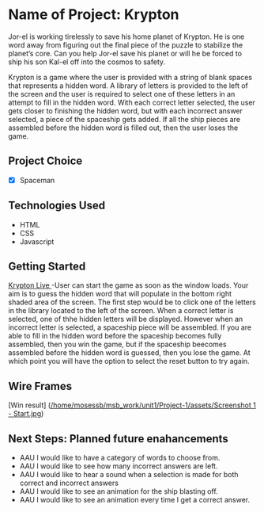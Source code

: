 # Name of Project: Krypton
Jor-el is working tirelessly to save his home planet of Krypton. He is one word away from figuring out the final piece of the puzzle to stabilize the planet’s core. Can you help Jor-el save his planet or will he be forced to ship his son Kal-el off into the cosmos to safety.

Krypton is a game where the user is provided with a string of blank spaces that represents a hidden word. A library of letters is provided to the left of the screen and the user is required to select one of these letters in an attempt to fill in the hidden word. With each correct letter selected, the user gets closer to finishing the hidden word, but with each incorrect answer selected, a piece of the spaceship gets added. If all the ship pieces are assembled before the hidden word is filled out, then the user loses the game. 

## Project Choice 
- [x] Spaceman

## Technologies Used
- HTML
- CSS
- Javascript

## Getting Started
[Krypton Live ](https://moses-dev-23.github.io/Krypton-Project/)
 -User can start the game as soon as the window loads. Your aim is to guess the hidden word that will populate in the bottom right shaded area of the screen. The first step would be to click one of the letters in the library located to the left of the screen. When a correct letter is selected, one of thhe hidden letters will be displayed. However when an incorrect letter is selected, a spaceship piece will be assembled. If you are able to fill in the hidden word before the spaceship becomes fully assembled, then you win the game, but if the spaceship beecomes assembled before the hidden word is guessed, then you lose the game. At which point you will have the option to select the reset button to try again. 

## Wire Frames
[Win result] ([/home/mosessb/msb_work/unit1/Project-1/assets/Screenshot 1 - Start.jpg](https://github.com/moses-dev-23/Krypton-Project/blob/main/assets/Screenshot%201%20-%20Start.jpg))



## Next Steps: Planned future enahancements
- AAU I would like to have a category of words to choose from.
- AAU I would like to see how many incorrect answers are left.
- AAU I would like to hear a sound when a selection is made for both correct and incorrect answers
- AAU I would like to see an animation for the ship blasting off.
- AAU I would like to see an animation every time I get a correct answer.
